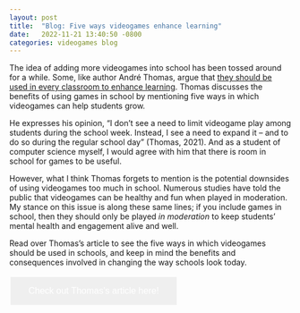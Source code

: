 ```yaml
---
layout: post
title:  "Blog: Five ways videogames enhance learning"
date:   2022-11-21 13:40:50 -0800
categories: videogames blog
---
```

The idea of adding more videogames into school has been tossed around for a while. Some, like author André Thomas, argue that <a href = "https://theconversation.com/5-reasons-video-games-should-be-more-widely-used-in-school-164264" target = "_blank"><u>they should be used in every classroom to enhance learning</u></a>. Thomas discusses the benefits of using games in school by mentioning five ways in which videogames can help students grow.

He expresses his opinion, “I don’t see a need to limit videogame play among students during the school week. Instead, I see a need to expand it – and to do so during the regular school day” (Thomas, 2021). And as a student of computer science myself, I would agree with him that there is room in school for games to be useful.

However, what I think Thomas forgets to mention is the potential downsides of using videogames too much in school. Numerous studies have told the public that videogames can be healthy and fun when played in moderation. My stance on this issue is along these same lines; if you include games in school, then they should only be played <i>in moderation</i> to keep students’ mental health and engagement alive and well.

Read over Thomas’s article to see the five ways in which videogames should be used in schools, and keep in mind the benefits and consequences involved in changing the way schools look today.

<html>
<head>
<style>
.button {
  border: none;
  color: white;
  padding: 16px 32px;
  text-align: center;
  text-decoration: none;
  display: inline-block;
  font-size: 16px;
  margin: 4px 2px;
  transition-duration: 0.4s;
  cursor: pointer;
}

.button2 {
  background-color: white; 
  color: black; 
  border: 2px solid #008CBA;
}

.button2:hover {
  background-color: #008CBA;
  color: white;
}

</style>
</head>
<body>


<a href = "https://theconversation.com/5-reasons-video-games-should-be-more-widely-used-in-school-164264" target = "_blank">
<button class="button button2">Check out Thomas's article here!</button>
</a>

</body>
</html>